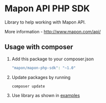 # Mapon API PHP SDK

Library to help working with Mapon API.

More information - http://www.mapon.com/api/

Usage with composer
----

1. Add this package to your composer.json

    ```php
    "mapon/mapon-php-sdk": "~1.0"
    ```

2. Update packages by running

    ```
    composer update
    ```

3. Use library as shown in [examples]

[examples]: /example/example.php
